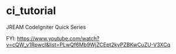 ci_tutorial
===========

 JREAM CodeIgniter Quick Series
 
 FYI: https://www.youtube.com/watch?v=cQW_v1RpwcI&list=PLwQf6Mb9WjZCEpt2kyPZBKwCuZU-V3XCq
 
